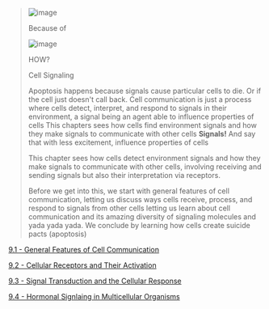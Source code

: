 > ![image](https://github.com/MCBasterSheet/MCBasterSheet/assets/157453648/e73f9bf1-7683-4229-b75b-ae0b1faf60b0)
>
> Because of
>
> ![image](https://github.com/MCBasterSheet/MCBasterSheet/assets/157453648/9d41a74c-897b-4162-a559-fc820b1dc4b9)
>
> HOW?
>
> Cell Signaling
>
> Apoptosis happens because signals cause particular cells to die. Or if the cell just doesn't call back.
> Cell communication is just a process where cells detect, interpret, and respond to signals in their environment, a signal being an agent able to influence properties of cells
> This chapters sees how cells find environment signals and how they make signals to communicate with other cells
> **Signals!** And say that with less excitement, influence properties of cells
>
> This chapter sees how cells detect environment signals and how they make signals to communicate with other cells, involving receiving and sending signals but also their interpretation via receptors.
>
> Before we get into this, we start with general features of cell communication, letting us discuss ways cells receive, process, and respond to signals from other cells letting us learn about cell communication and its amazing diversity of signaling molecules and yada yada yada. We conclude by learning how cells create suicide pacts (apoptosis)

[9.1 - General Features of Cell Communication](https://github.com/MCBasterSheet/MCBasterSheet/blob/main/MCB150/pages/SubChapters/Chapter%209/9.1%20-%20General%20Features%20of%20Cell%20Communication.md)

[9.2 - Cellular Receptors and Their Activation](https://github.com/MCBasterSheet/MCBasterSheet/blob/main/MCB150/pages/SubChapters/Chapter%209/9.2%20-%20Cellular%20Receptors%20and%20Their%20Activation.md)

[9.3 - Signal Transduction and the Cellular Response](https://github.com/MCBasterSheet/MCBasterSheet/blob/main/MCB150/pages/SubChapters/Chapter%209/9.3%20-%20Signal%20Transduction%20and%20the%20Cellular%20Response.md)

[9.4 - Hormonal Signlaing in Multicellular Organisms](https://github.com/MCBasterSheet/MCBasterSheet/blob/main/MCB150/pages/SubChapters/Chapter%209/9.4%20-%20Hormonal%20Signlaing%20in%20Multicellular%20Organisms.md)
